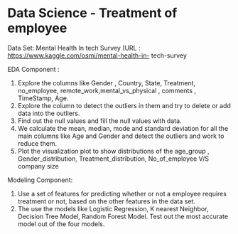 # Data Science - Treatment of employee

Data Set: Mental Health In tech Survey (URL : https://www.kaggle.com/osmi/mental-health-in-
tech-survey

EDA Component :
1. Explore the columns like Gender , Country, State, Treatment, no_employee,
remote_work,mental_vs_physical , comments , TimeStamp, Age.
2. Explore the column to detect the outliers in them and try to delete or add data into the outliers.
3. Find out the null values and fill the null values with data.
4. We calculate the mean, median, mode and standard deviation for all the main columns like Age
and Gender and detect the outliers and work to reduce them.
5. Plot the visualization plot to show distributions of the age_group , Gender_distribution,
Treatment_distribution, No_of_employee V/S company size

Modeling Component:
1. Use a set of features for predicting whether or not a employee requires treatment or not, based
on the other features in the data set.
2. The use the models like Logistic Regression, K nearest Neighbor, Decision Tree Model, Random
Forest Model. Test out the most accurate model out of the four models.
